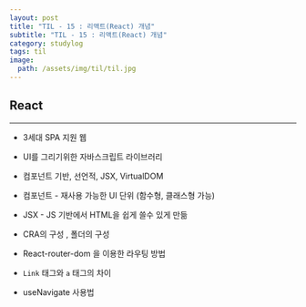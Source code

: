 ```yaml
---
layout: post
title: "TIL - 15 : 리액트(React) 개념"
subtitle: "TIL - 15 : 리액트(React) 개념"
category: studylog
tags: til
image:
  path: /assets/img/til/til.jpg
---
```



<!--more-->
## React  
---  

* 3세대 SPA 지원 웹  

* UI를 그리기위한 자바스크립트 라이브러리  

* 컴포넌트 기반, 선언적, JSX, VirtualDOM  

* 컴포넌트 - 재사용 가능한 UI 단위 (함수형, 클래스형 가능)  

* JSX - JS 기반에서 HTML을 쉽게 쓸수 있게 만듦  

* CRA의 구성 , 폴더의 구성  

* React-router-dom 을 이용한 라우팅 방법  

* `Link` 태그와 `a` 태그의 차이  

* useNavigate 사용법  

 